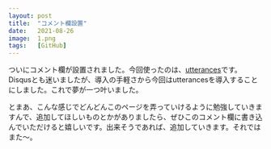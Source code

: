 ```yaml
---
layout: post
title:  "コメント欄設置"
date:   2021-08-26
image:  1.png
tags:   [GitHub]
---
```

ついにコメント欄が設置されました。今回使ったのは、[utterances](https://utteranc.es/)です。Disqusとも迷いましたが、導入の手軽さから今回はutterancesを導入することにしました。これで夢が一つ叶いました。

とまあ、こんな感じでどんどんこのページを弄っていけるように勉強していきますんで、追加してほしいものとかがありましたら、ぜひこのコメント欄に書き込んでいただけると嬉しいです。出来そうであれば、追加していきます。それではまた～。